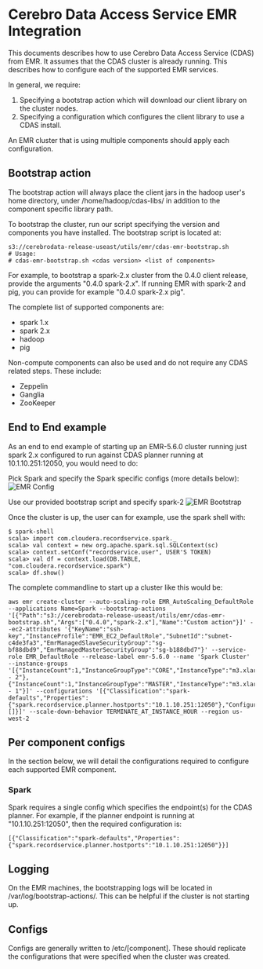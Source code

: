 # Cerebro Data Access Service EMR Integration
This documents describes how to use Cerebro Data Access Service (CDAS) from EMR. It
assumes that the CDAS cluster is already running. This describes how to configure each
of the supported EMR services.

In general, we require:
  1. Specifying a bootstrap action which will download our client library on the cluster
     nodes.
  2. Specifying a configuration which configures the client library to use a CDAS install.

An EMR cluster that is using multiple components should apply each configuration.

## Bootstrap action
The bootstrap action will always place the client jars in the hadoop user's home directory,
under /home/hadoop/cdas-libs/ in addition to the component specific library path.

To bootstrap the cluster, run our script specifying the version and components you have
installed. The bootstrap script is located at:
```
s3://cerebrodata-release-useast/utils/emr/cdas-emr-bootstrap.sh
# Usage:
# cdas-emr-bootstrap.sh <cdas version> <list of components>
```

For example, to bootstrap a spark-2.x cluster from the 0.4.0 client release, provide
the arguments "0.4.0 spark-2.x". If running EMR with spark-2 and pig, you can provide
for example "0.4.0 spark-2.x pig".

The complete list of supported components are:
  - spark 1.x
  - spark 2.x
  - hadoop
  - pig

Non-compute components can also be used and do not require any CDAS related steps.
These include:
  - Zeppelin
  - Ganglia
  - ZooKeeper

## End to End example
As an end to end example of starting up an EMR-5.6.0 cluster running just spark 2.x
configured to run against CDAS planner running at 10.1.10.251:12050, you would need
to do:

Pick Spark and specify the Spark specific configs (more details below):
![EMR Config](https://s3.amazonaws.com/cerebro-data-docs/images/EMRConfig.png)

Use our provided bootstrap script and specify spark-2
![EMR Bootstrap](https://s3.amazonaws.com/cerebro-data-docs/images/EMRBootstrap.png)

Once the cluster is up, the user can for example, use the spark shell with:
```
$ spark-shell
scala> import com.cloudera.recordservice.spark._
scala> val context = new org.apache.spark.sql.SQLContext(sc)
scala> context.setConf("recordservice.user", USER'S TOKEN)
scala> val df = context.load(DB.TABLE, "com.cloudera.recordservice.spark")
scala> df.show()
```

The complete commandline to start up a cluster like this would be:
```
aws emr create-cluster --auto-scaling-role EMR_AutoScaling_DefaultRole --applications Name=Spark --bootstrap-actions '[{"Path":"s3://cerebrodata-release-useast/utils/emr/cdas-emr-bootstrap.sh","Args":["0.4.0","spark-2.x"],"Name":"Custom action"}]' --ec2-attributes '{"KeyName":"ssh-key","InstanceProfile":"EMR_EC2_DefaultRole","SubnetId":"subnet-c4de3fa3","EmrManagedSlaveSecurityGroup":"sg-bf88dbd9","EmrManagedMasterSecurityGroup":"sg-b188dbd7"}' --service-role EMR_DefaultRole --release-label emr-5.6.0 --name 'Spark Cluster' --instance-groups '[{"InstanceCount":1,"InstanceGroupType":"CORE","InstanceType":"m3.xlarge","Name":"Core - 2"},{"InstanceCount":1,"InstanceGroupType":"MASTER","InstanceType":"m3.xlarge","Name":"Master - 1"}]' --configurations '[{"Classification":"spark-defaults","Properties":{"spark.recordservice.planner.hostports":"10.1.10.251:12050"},"Configurations":[]}]' --scale-down-behavior TERMINATE_AT_INSTANCE_HOUR --region us-west-2
```

## Per component configs
In the section below, we will detail the configurations required to configure
each supported EMR component.

### Spark
Spark requires a single config which specifies the endpoint(s) for the CDAS planner.
For example, if the planner endpoint is running at "10.1.10.251:12050", then the
required configuration is:

```
[{"Classification":"spark-defaults","Properties":{"spark.recordservice.planner.hostports":"10.1.10.251:12050"}}]
```

## Logging
On the EMR machines, the bootstrapping logs will be located in /var/log/bootstrap-actions/.
This can be helpful if the cluster is not starting up.

## Configs
Configs are generally written to /etc/[component]. These should replicate the
configurations that were specified when the cluster was created.
